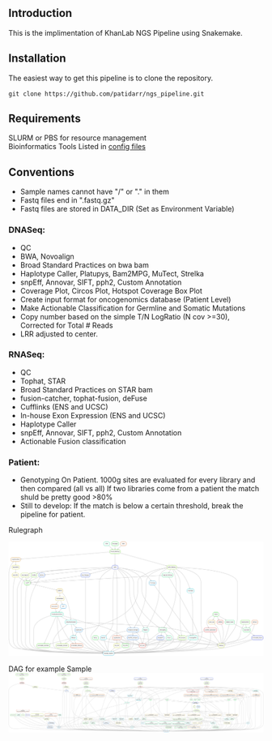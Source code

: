## Introduction
This is the implimentation of KhanLab NGS Pipeline using Snakemake.
## Installation

The easiest way to get this pipeline is to clone the repository.

```
git clone https://github.com/patidarr/ngs_pipeline.git
```
## Requirements
[mutt]: http://www.mutt.org/  
[gnu parallel]: http://www.gnu.org/software/parallel/  
SLURM or PBS for resource management  
Bioinformatics Tools Listed in [config files](config/config_common_biowulf.json)  

## Conventions

- Sample names cannot have "/" or "." in them
- Fastq files end in ".fastq.gz"
- Fastq files are stored in DATA_DIR (Set as Environment Variable) 

### DNASeq:
- QC
- BWA, Novoalign
- Broad Standard Practices on bwa bam
- Haplotype Caller, Platupys, Bam2MPG, MuTect, Strelka
- snpEff, Annovar, SIFT, pph2, Custom Annotation
- Coverage Plot, Circos Plot, Hotspot Coverage Box Plot
- Create input format for oncogenomics database (Patient Level)
- Make Actionable Classification for Germline and Somatic Mutations 
- Copy number based on the simple T/N LogRatio (N cov >=30), Corrected for Total # Reads
- LRR adjusted to center. 

### RNASeq:
- QC
- Tophat, STAR
- Broad Standard Practices on STAR bam
- fusion-catcher, tophat-fusion, deFuse
- Cufflinks (ENS and UCSC)
- In-house Exon Expression (ENS and UCSC)
- Haplotype Caller
- snpEff, Annovar, SIFT, pph2, Custom Annotation
- Actionable Fusion classification

### Patient:
- Genotyping On Patient. 
	1000g sites are evaluated for every library and then compared (all vs all)
	If two libraries come from a patient the match shuld be pretty good >80%
- Still to develop:
	If the match is below a certain threshold, break the pipeline for patient.

Rulegraph


![alt tag](rulegraph.png)





DAG for example Sample
![alt tag](dag.png)
